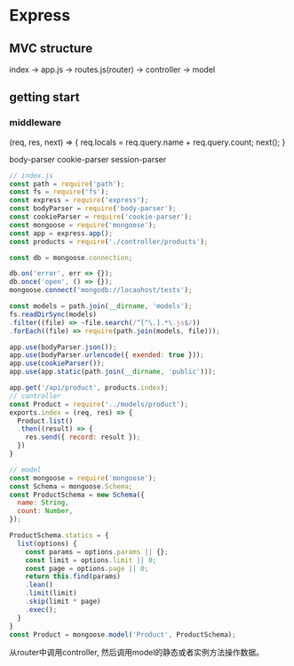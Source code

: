 # Express

## MVC structure
index -> app.js -> routes.js(router) -> controller -> model

## getting start
### middleware
(req, res, next) => {
  req.locals = req.query.name + req.query.count;
  next();
}

body-parser
cookie-parser
session-parser

```javascript
// index.js
const path = require('path');
const fs = require('fs');
const express = require('express');
const bodyParser = require('body-parser');
const cookieParser = require('cookie-parser');
const mongoose = require('mongoose');
const app = express.app();
const products = require('./controller/products');

const db = mongoose.connection;

db.on('error', err => {});
db.once('open', () => {});
mongoose.connect('mongodb://locaohost/tests');

const models = path.join(__dirname, 'models');
fs.readDirSync(models)
.filter((file) => ~file.search(/^[^\.].*\.js$/))
.forEach((file) => require(path.join(models, file)));

app.use(bodyParser.json());
app.use(bodyParser.urlencode({ exended: true }));
app.use(cookieParser());
app.use(app.static(path.join(__dirname, 'public')));

app.get('/api/product', products.index);
// controller
const Product = require('../models/product');
exports.index = (req, res) => {
  Product.list()
  .then((result) => {
    res.send({ record: result });
  })
}

// model
const mongoose = require('mongoose');
const Schema = mongoose.Schema;
const ProductSchema = new Schema({
  name: String,
  count: Number,
});

ProductSchema.statics = {
  list(options) {
    const params = options.params || {};
    const limit = options.limit || 0;
    const page = options.page || 0;
    return this.find(params)
    .lean()
    .limit(limit)
    .skip(limit * page)
    .exec();
  }
}
const Product = mongoose.model('Product', ProductSchema);
```

从router中调用controller, 然后调用model的静态或者实例方法操作数据。
